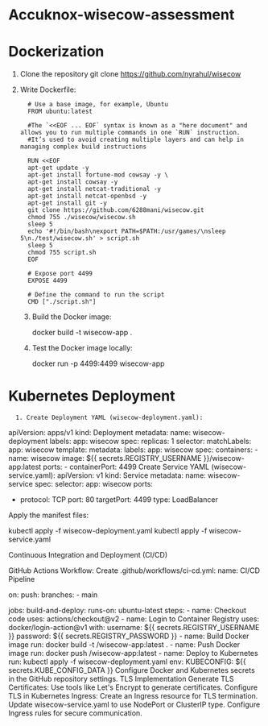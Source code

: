 # Accuknox-wisecow-assessment
# Dockerization
   1. Clone the repository git clone https://github.com/nyrahul/wisecow

   2. Write Dockerfile:

            # Use a base image, for example, Ubuntu
            FROM ubuntu:latest

            #The `<<EOF ... EOF` syntax is known as a "here document" and allows you to run multiple commands in one `RUN` instruction.
            #It’s used to avoid creating multiple layers and can help in managing complex build instructions
   
            RUN <<EOF
            apt-get update -y
            apt-get install fortune-mod cowsay -y \
            apt-get install cowsay -y
            apt-get install netcat-traditional -y
            apt-get install netcat-openbsd -y
            apt-get install git -y
            git clone https://github.com/6288mani/wisecow.git
            chmod 755 ./wisecow/wisecow.sh
            sleep 5
            echo '#!/bin/bash\nexport PATH=$PATH:/usr/games/\nsleep 5\n./test/wisecow.sh' > script.sh
            sleep 5
            chmod 755 script.sh
            EOF
   
            # Expose port 4499
            EXPOSE 4499
   
            # Define the command to run the script
            CMD ["./script.sh"]

      3. Build the Docker image:

            docker build -t wisecow-app .

      4. Test the Docker image locally:

            docker run -p 4499:4499 wisecow-app
         
# Kubernetes Deployment
      1. Create Deployment YAML (wisecow-deployment.yaml):
apiVersion: apps/v1
kind: Deployment
metadata:
  name: wisecow-deployment
  labels:
    app: wisecow
spec:
  replicas: 1
  selector:
    matchLabels:
      app: wisecow
  template:
    metadata:
      labels:
        app: wisecow
    spec:
      containers:
      - name: wisecow
        image: ${{ secrets.REGISTRY_USERNAME }}/wisecow-app:latest
        ports:
        - containerPort: 4499
Create Service YAML (wisecow-service.yaml):
apiVersion: v1
kind: Service
metadata:
  name: wisecow-service
spec:
  selector:
    app: wisecow
  ports:
  - protocol: TCP
    port: 80
    targetPort: 4499
  type: LoadBalancer

Apply the manifest files:

kubectl apply -f wisecow-deployment.yaml
kubectl apply -f wisecow-service.yaml

Continuous Integration and Deployment (CI/CD)

GitHub Actions Workflow:
Create .github/workflows/ci-cd.yml:
name: CI/CD Pipeline

on:
  push:
    branches:
      - main

jobs:
  build-and-deploy:
    runs-on: ubuntu-latest
    steps:
    - name: Checkout code
      uses: actions/checkout@v2
    - name: Login to Container Registry
      uses: docker/login-action@v1
      with:
        username: ${{ secrets.REGISTRY_USERNAME }}
        password: ${{ secrets.REGISTRY_PASSWORD }}
    - name: Build Docker image
      run: docker build -t <your-container-registry>/wisecow-app:latest .
    - name: Push Docker image
      run: docker push <your-container-registry>/wisecow-app:latest
    - name: Deploy to Kubernetes
      run: kubectl apply -f wisecow-deployment.yaml
      env:
        KUBECONFIG: ${{ secrets.KUBE_CONFIG_DATA }}
Configure Docker and Kubernetes secrets in the GitHub repository settings.
TLS Implementation
Generate TLS Certificates:
Use tools like Let's Encrypt to generate certificates.
Configure TLS in Kubernetes Ingress:
Create an Ingress resource for TLS termination.
Update wisecow-service.yaml to use NodePort or ClusterIP type.
Configure Ingress rules for secure communication.
